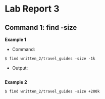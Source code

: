 # Lab Report 3

**Command 1: find -size**
-

**Example 1**
* Command:
```
$ find written_2/travel_guides -size -1k
```

* Output:
```

```



**Example 2**
```
$ find written_2/travel_guides -size +200k
```
